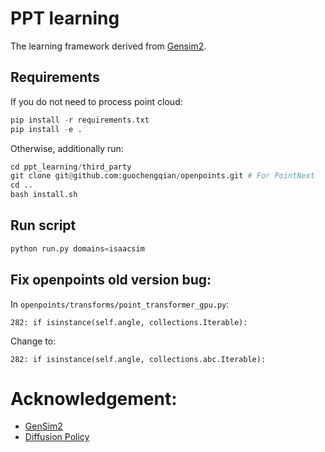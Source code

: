 # PPT learning

The learning framework derived from [Gensim2](gensim2.github.io). 

## Requirements

If you do not need to process point cloud:
```python
pip install -r requirements.txt
pip install -e .
```

Otherwise, additionally run:
```python
cd ppt_learning/third_party
git clone git@github.com:guochengqian/openpoints.git # For PointNext
cd ..
bash install.sh
```

## Run script
```python
python run.py domains=isaacsim
```


## Fix openpoints old version bug:
In `openpoints/transforms/point_transformer_gpu.py`:
```
282: if isinstance(self.angle, collections.Iterable):
```
Change to:

```
282: if isinstance(self.angle, collections.abc.Iterable):
```

# Acknowledgement:

- [GenSim2](https://github.com/GenSim2/GenSim2)
- [Diffusion Policy](https://github.com/real-stanford/diffusion_policy)
